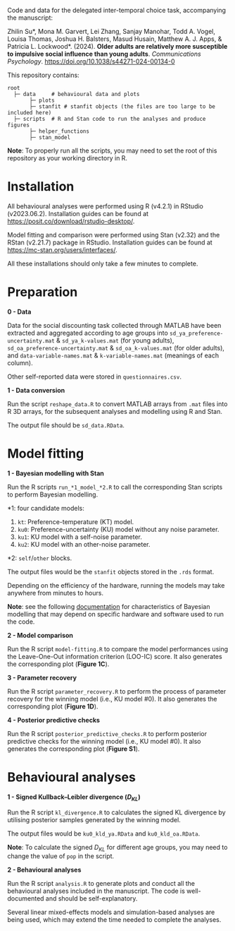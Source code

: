 Code and data for the delegated inter-temporal choice task, accompanying the manuscript:

Zhilin Su\*, Mona M. Garvert, Lei Zhang, Sanjay Manohar, Todd A. Vogel, Louisa Thomas, Joshua H. Balsters, Masud Husain, Matthew A. J. Apps, & Patricia L. Lockwood\*. (2024). **Older adults are relatively more susceptible to impulsive social influence than young adults**. *Communications Psychology*. https://doi.org/10.1038/s44271-024-00134-0

This repository contains:

```
root
  ├─ data     # behavioural data and plots 
       ├─ plots 
       ├─ stanfit # stanfit objects (the files are too large to be included here)
  ├─ scripts  # R and Stan code to run the analyses and produce figures
       ├─ helper_functions 
       ├─ stan_model 
```

**Note**: To properly run all the scripts, you may need to set the root of this repository as your working directory in R.

# Installation

All behavioural analyses were performed using R (v4.2.1) in RStudio (v2023.06.2). Installation guides can be found at <https://posit.co/download/rstudio-desktop/>.

Model fitting and comparison were performed using Stan (v2.32) and the RStan (v2.21.7) package in RStudio. Installation guides can be found at <https://mc-stan.org/users/interfaces/>.

All these installations should only take a few minutes to complete.

# Preparation

**0 - Data**

Data for the social discounting task collected through MATLAB have been extracted and aggregated according to age groups into `sd_ya_preference-uncertainty.mat` & `sd_ya_k-values.mat` (for young adults), `sd_oa_preference-uncertainty.mat` & `sd_oa_k-values.mat` (for older adults), and `data-variable-names.mat` & `k-variable-names.mat` (meanings of each column).

Other self-reported data were stored in `questionnaires.csv`.

**1 - Data conversion**

Run the script `reshape_data.R` to convert MATLAB arrays from `.mat` files into R 3D arrays, for the subsequent analyses and modelling using R and Stan.

The output file should be `sd_data.RData`.

# Model fitting

**1 - Bayesian modelling with Stan**

Run the R scripts `run_*1_model_*2.R` to call the corresponding Stan scripts to perform Bayesian modelling.

\*1: four candidate models:

1. `kt`: Preference-temperature (KT) model.
2. `ku0`: Preference-uncertainty (KU) model without any noise parameter.
3. `ku1`: KU model with a self-noise parameter.
4. `ku2`: KU model with an other-noise parameter.

\*2: `self`/`other` blocks.

The output files would be the `stanfit` objects stored in the `.rds` format.

Depending on the efficiency of the hardware, running the models may take anywhere from minutes to hours.

**Note**: see the following [documentation](https://mc-stan.org/docs/reference-manual/reproducibility.html) for characteristics of Bayesian modelling that may depend on specific hardware and software used to run the code.

**2 - Model comparison**

Run the R script `model-fitting.R` to compare the model performances using the Leave-One-Out information criterion (LOO-IC) score. It also generates the corresponding plot (**Figure 1C**).

**3 - Parameter recovery**

Run the R script `parameter_recovery.R` to perform the process of parameter recovery for the winning model (i.e., KU model #0). It also generates the corresponding plot (**Figure 1D**).

**4 - Posterior predictive checks**

Run the R script `posterior_predictive_checks.R` to perform posterior predictive checks for the winning model (i.e., KU model #0). It also generates the corresponding plot (**Figure S1**).

# Behavioural analyses

**1 - Signed Kullback–Leibler divergence (*D<sub>KL</sub>*)**

Run the R script `kl_divergence.R` to calculates the signed KL divergence by utilising posterior samples generated by the winning model.

The output files would be `ku0_kld_ya.RData` and `ku0_kld_oa.RData`.

**Note**: To calculate the signed *D<sub>KL</sub>* for different age groups, you may need to change the value of `pop` in the script.

**2 - Behavioural analyses**

Run the R script `analysis.R` to generate plots and conduct all the behavioural analyses included in the manuscript. The code is well-documented and should be self-explanatory.

Several linear mixed-effects models and simulation-based analyses are being used, which may extend the time needed to complete the analyses.
